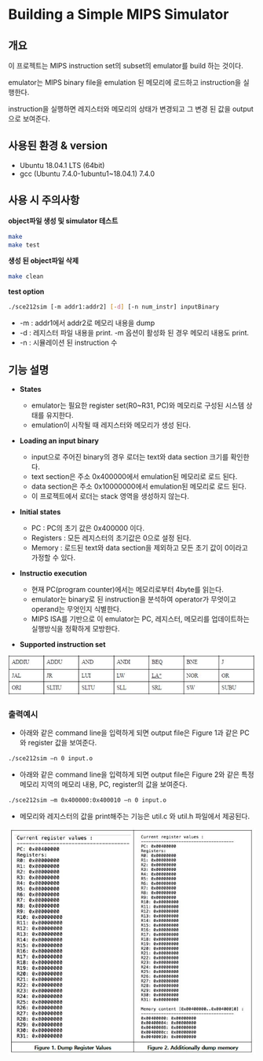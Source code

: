 # Building a Simple MIPS Simulator 

## 개요

이 프로젝트는 MIPS instruction set의 subset의 emulator를 build 하는 것이다.

emulator는 MIPS binary file을 emulation 된 메모리에 로드하고 instruction을 실행한다.

instruction을 실행하면 레지스터와 메모리의 상태가 변경되고 그 변경 된 값을 output으로 보여준다.

## 사용된 환경 & version
- Ubuntu 18.04.1 LTS (64bit)
- gcc (Ubuntu 7.4.0-1ubuntu1~18.04.1) 7.4.0


## 사용 시 주의사항

**object파일 생성 및 simulator 테스트**

```bash
make
make test
```

**생성 된 object파일 삭제**

```bash
make clean
```

**test option**
```bash
./sce212sim [-m addr1:addr2] [-d] [-n num_instr] inputBinary
```

- -m : addr1에서 addr2로 메모리 내용을 dump
- -d : 레지스터 파일 내용을 print. -m 옵션이 활성화 된 경우 메모리 내용도 print.
- -n : 시뮬레이션 된 instruction 수

## 기능 설명

- **States**
    - emulator는 필요한 register set(R0~R31, PC)와 메모리로 구성된 시스템 상태를 유지한다.
    - emulation이 시작될 때 레지스터와 메모리가 생성 된다.

- **Loading an input binary**
    - input으로 주어진 binary의 경우 로더는 text와 data section 크기를 확인한다.
    - text section은 주소 0x400000에서 emulation된 메모리로 로드 된다.
    - data section은 주소 0x10000000에서 emulation된 메모리로 로드 된다.
    - 이 프로젝트에서 로더는 stack 영역을 생성하지 않는다.

- **Initial states**
    - PC : PC의 초기 값은 0x400000 이다.
    - Registers : 모든 레지스터의 초기값은 0으로 설정 된다.
    - Memory : 로드된 text와 data section을 제외하고 모든 초기 값이 0이라고 가정할 수 있다.

- **Instructio execution**
    - 현재 PC(program counter)에서는 메모리로부터 4byte를 읽는다.
    - emulator는 binary로 된 instruction을 분석하여 operator가 무엇이고 operand는 무엇인지 식별한다.
    - MIPS ISA를 기반으로 이 emulator는 PC, 레지스터, 메모리를 업데이트하는 실행방식을 정확하게 모방한다.

- **Supported instruction set**

![instruction_set](./images/instruction_set.JPG)


### 출력예시

- 아래와 같은 command line을 입력하게 되면 output file은 Figure 1과 같은 PC와 register 값을 보여준다.

```bash
./sce212sim –n 0 input.o
```

- 아래와 같은 command line을 입력하게 되면 output file은 Figure 2와 같은 특정 메모리 지역의 메모리 내용, PC, register의 값을 보여준다.

```bash
./sce212sim –m 0x400000:0x400010 –n 0 input.o
```

- 메모리와 레지스터의 값을 print해주는 기능은 util.c 와 util.h 파일에서 제공된다.

![instruction_set](./images/output_example.JPG)